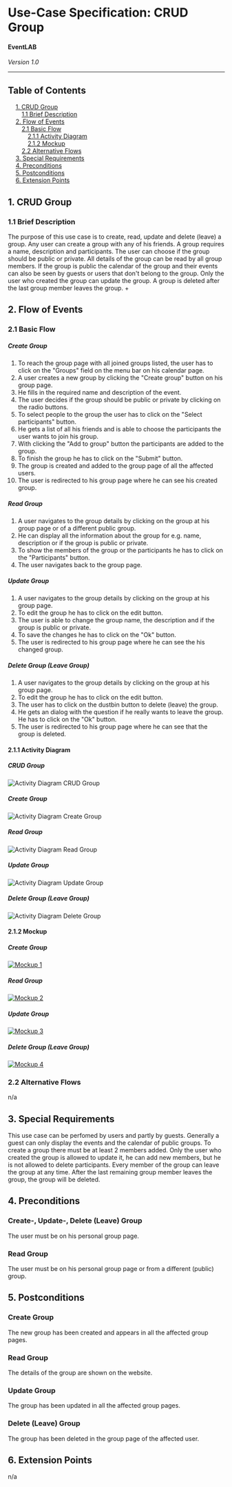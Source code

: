 # Use-Case Specification: CRUD Group
#### EventLAB

*Version 1.0*

---
## Table of Contents

&emsp; [1. CRUD Group](#1-crud-group)<br/>
&emsp;&emsp; [1.1 Brief Description](#11-brief-description)<br/>
&emsp; [2. Flow of Events](#2-flow-of-events)<br/>
&emsp;&emsp; [2.1 Basic Flow](#21-basic-flow)<br/>
&emsp;&emsp;&emsp; [2.1.1 Activity Diagram](#211-activity-diagram)<br/>
&emsp;&emsp;&emsp; [2.1.2 Mockup](#212-mockup)<br/>
&emsp;&emsp; [2.2 Alternative Flows](#22-alternative-flows)<br/>
&emsp; [3. Special Requirements](#3-special-requirements)<br/>
&emsp; [4. Preconditions](#4-preconditions)<br/>
&emsp; [5. Postconditions](#5-postconditions)<br/>
&emsp; [6. Extension Points](#6-extension-points)<br/>

## 1. CRUD Group

### 1.1 Brief Description

The purpose of this use case is to create, read, update and delete (leave) a group. 
Any user can create a group with any of his friends. A group requires a name, description and participants. The user can choose if the group should be public or private.
All details of the group can be read by all group members. If the group is public the calendar of the group and their events can also be seen by guests or users that don't belong to the group.
Only the user who created the group can update the group.
A group is deleted after the last group member leaves the group.
+
## 2. Flow of Events

### 2.1 Basic Flow

##### Create Group
1.  To reach the group page with all joined groups listed, the user has to click on the "Groups" field on the menu bar on his calendar page.
2.  A user creates a new group by clicking the "Create group" button on his group page.
3.  He fills in the required name and description of the event.
4.  The user decides if the group should be public or private by clicking on the radio buttons.
5.  To select people to the group the user has to click on the "Select participants" button.
6.  He gets a list of all his friends and is able to choose the participants the user wants to join his group.
7.  With clicking the "Add to group" button the participants are added to the group.
8.  To finish the group he has to click on the "Submit" button.
9.  The group is created and added to the group page of all the affected users.
10. The user is redirected to his group page where he can see his created group.

##### Read Group
1. A user navigates to the group details by clicking on the group at his group page or of a different public group.
2. He can display all the information about the group for e.g. name, description or if the group is public or private.
3. To show the members of the group or the participants he has to click on the "Participants" button.
5. The user navigates back to the group page.

##### Update Group
1. A user navigates to the group details by clicking on the group at his group page.
2. To edit the group he has to click on the edit button.
3. The user is able to change the group name, the description and if the group is public or private.
4. To save the changes he has to click on the "Ok" button.
5. The user is redirected to his group page where he can see the his changed group.

##### Delete Group (Leave Group)
1. A user navigates to the group details by clicking on the group at his group page.
2. To edit the group he has to click on the edit button.
3. The user has to click on the dustbin button to delete (leave) the group.
4. He gets an dialog with the question if he really wants to leave the group. He has to click on the "Ok" button.
4. The user is redirected to his group page where he can see that the group is deleted.

#### 2.1.1 Activity Diagram

##### CRUD Group
![Activity Diagram CRUD Group](Activity%20Diagrams/Activity-Diagram-CRUD-Group.png)

##### Create Group
![Activity Diagram Create Group](Activity%20Diagrams/Activity-Diagram-Create-Group.png)

##### Read Group
![Activity Diagram Read Group](Activity%20Diagrams/Activity-Diagram-Read-Group.png)

##### Update Group
![Activity Diagram Update Group](Activity%20Diagrams/Activity-Diagram-Update-Group.png)

##### Delete Group (Leave Group)
![Activity Diagram Delete Group](Activity%20Diagrams/Activity-Diagram-Delete-Group.png)

#### 2.1.2 Mockup

##### Create Group
[![Mockup 1](Mockups/Create_Group/03%20-%20Create%20New%20Group.png)](https://github.com/tarjmp/eventlab-doc/tree/master/Software%20Requirements%20Specification/Use%20Cases/CRUD%20Group/Mockups/Create_Group)

##### Read Group 
[![Mockup 2](Mockups/Read_Group/04%20-%20Group%20Detail%20Site.png)](https://github.com/tarjmp/eventlab-doc/tree/master/Software%20Requirements%20Specification/Use%20Cases/CRUD%20Group/Mockups/Read_Group)

##### Update Group
[![Mockup 3](Mockups/Update_Group/05%20-%20Edit%20Group.png)](https://github.com/tarjmp/eventlab-doc/tree/master/Software%20Requirements%20Specification/Use%20Cases/CRUD%20Group/Mockups/Update_Group)

##### Delete Group (Leave Group)
[![Mockup 4](Mockups/Delete_Group/06%20-%20Leave%20Group.png)](https://github.com/tarjmp/eventlab-doc/tree/master/Software%20Requirements%20Specification/Use%20Cases/CRUD%20Group/Mockups/Delete_Group)


### 2.2 Alternative Flows

n/a

## 3. Special Requirements

This use case can be perfomed by users and partly by guests. Generally a guest can only display the events and the calendar of public groups.
To create a group there must be at least 2 members added.
Only the user who created the group is allowed to update it, he can add new members, but he is not allowed to delete participants.
Every member of the group can leave the group at any time. After the last remaining group member leaves the group, the group will be deleted. 

## 4. Preconditions

### Create-, Update-, Delete (Leave) Group
The user must be on his personal group page.

### Read Group
The user must be on his personal group page or from a different (public) group.

## 5. Postconditions

### Create Group
The new group has been created and appears in all the affected group pages.

### Read Group
The details of the group are shown on the website.

### Update Group
The group has been updated in all the affected group pages.

### Delete (Leave) Group
The group has been deleted in the group page of the affected user.

## 6. Extension Points

n/a
